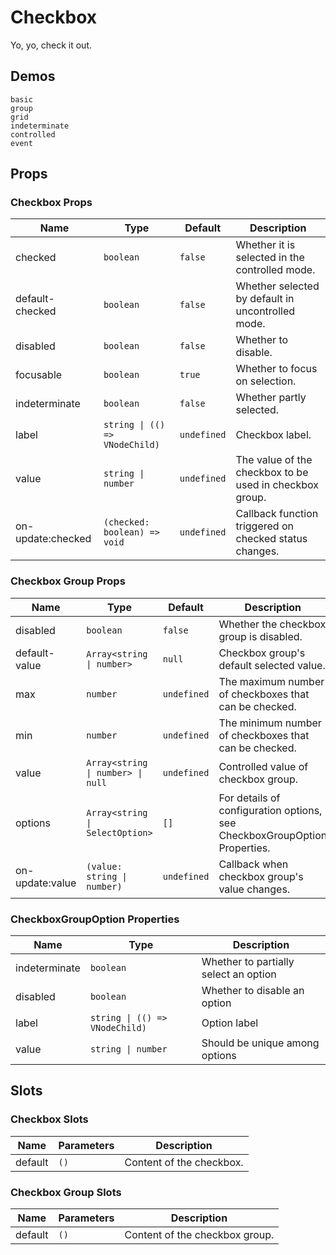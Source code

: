 # Checkbox

Yo, yo, check it out.

## Demos

```demo
basic
group
grid
indeterminate
controlled
event
```

## Props

### Checkbox Props

| Name | Type | Default | Description |
| --- | --- | --- | --- |
| checked | `boolean` | `false` | Whether it is selected in the controlled mode. |
| default-checked | `boolean` | `false` | Whether selected by default in uncontrolled mode. |
| disabled | `boolean` | `false` | Whether to disable. |
| focusable | `boolean` | `true` | Whether to focus on selection. |
| indeterminate | `boolean` | `false` | Whether partly selected. |
| label | `string \| (() => VNodeChild)` | `undefined` | Checkbox label. |
| value | `string \| number` | `undefined` | The value of the checkbox to be used in checkbox group. |
| on-update:checked | `(checked: boolean) => void` | `undefined` | Callback function triggered on checked status changes. |

### Checkbox Group Props

| Name | Type | Default | Description |
| --- | --- | --- | --- |
| disabled | `boolean` | `false` | Whether the checkbox group is disabled. |
| default-value | `Array<string \| number>` | `null` | Checkbox group's default selected value. |
| max | `number` | `undefined` | The maximum number of checkboxes that can be checked. |
| min | `number` | `undefined` | The minimum number of checkboxes that can be checked. |
| value | `Array<string \| number> \| null` | `undefined` | Controlled value of checkbox group. |
| options | `Array<string \| SelectOption> ` | `[]` | For details of configuration options, see CheckboxGroupOption Properties. |
| on-update:value | `(value: string \| number)` | `undefined` | Callback when checkbox group's value changes. |

### CheckboxGroupOption Properties

| Name | Type | Description |
| --- | --- | --- |
| indeterminate | `boolean` | Whether to partially select an option |
| disabled | `boolean` | Whether to disable an option |
| label | `string \| (() => VNodeChild)` | Option label |
| value | `string \| number` | Should be unique among options |

## Slots

### Checkbox Slots

| Name    | Parameters | Description              |
| ------- | ---------- | ------------------------ |
| default | `()`       | Content of the checkbox. |

### Checkbox Group Slots

| Name    | Parameters | Description                    |
| ------- | ---------- | ------------------------------ |
| default | `()`       | Content of the checkbox group. |
